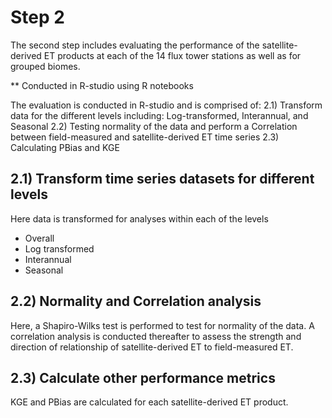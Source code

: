 # Step 2
The second step includes evaluating the performance of the satellite-derived ET products at each of the 14 flux tower stations as well as for grouped biomes. 

** Conducted in R-studio using R notebooks


The evaluation is conducted in R-studio and is comprised of:
2.1) Transform data for the different levels including: Log-transformed, Interannual, and Seasonal
2.2) Testing normality of the data and perform a Correlation between field-measured and satellite-derived ET time series
2.3) Calculating PBias and KGE

## 2.1) Transform time series datasets for different levels
Here data is transformed for analyses within each of the levels
- Overall
- Log transformed
- Interannual
- Seasonal

## 2.2) Normality and Correlation analysis
Here, a Shapiro-Wilks test is performed to test for normality of the data.
A correlation analysis is conducted thereafter to assess the strength and direction of relationship of satellite-derived ET to field-measured ET. 

## 2.3) Calculate other performance metrics
KGE and PBias are calculated for each satellite-derived ET product.

